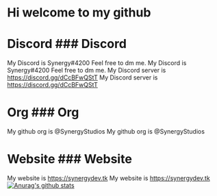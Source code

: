 # Hi welcome to my github
# Discord	### Discord
My Discord is Synergy#4200 Feel free to dm me.	My Discord is Synergy#4200 Feel free to dm me.
My Discord server is https://discord.gg/dCcBFwQStT	My Discord server is https://discord.gg/dCcBFwQStT
# Org	### Org
My github org is @SynergyStudios	My github org is @SynergyStudios
# Website	### Website
My website is https://synergydev.tk	My website is https://synergydev.tk
[![Anurag's github stats](https://github-readme-stats.vercel.app/api?username=SynergyBest)](https://github.com/anuraghazra/github-readme-stats)
